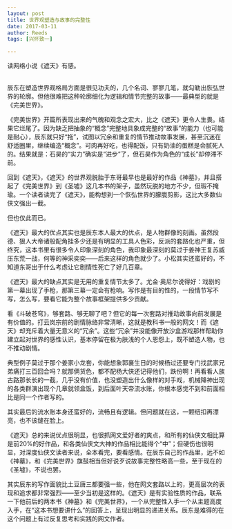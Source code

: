 ```yaml
---
layout: post
title: 世界观塑造与故事的完整性
date: 2017-03-11
author: Reeds
tags: [兴怀致一]

---
```


 读网络小说《遮天》有感。

<!--- more --->

<br>辰东在塑造世界观格局方面是很见功夫的，几个名词、寥寥几笔，就勾勒出恢弘世界的轮廓。但他很难把这种轮廓细化为逻辑和情节完整的故事——最典型的就是《完美世界》。

《完美世界》开篇所表现出来的气魄和观念之宏大，比之《遮天》更令人生畏。结果它烂尾了。因为缺乏把抽象的“概念”完整地具象成完整的“故事”的能力（也可能是耐心），辰东就只好“拖”，试图以冗余和重复的情节推动故事发展，甚至沉迷在舒适圈里，继续编造“概念”。可肉再好吃，也得配饭，只有奶油的蛋糕是会腻死人的。结果就是：石昊的“实力”确实是“进步”了，但石昊作为角色的“成长”却停滞不前。

回到《遮天》，《遮天》的世界观脱胎于东哥最早也是最好的作品《神墓》，并且搭起了《完美世界》到《圣墟》这几本书的架子，虽然玩脱的地方不少，但瑕不掩瑜。一个读者读完了《遮天》，能构想到一个恢弘世界的朦胧剪影，这比大多数仙侠文强出一截。

但也仅此而已。

《遮天》最大的优点其实也是辰东本人最大的优点，是人物群像的刻画。虽然段德、狠人大帝诸般配角挂多少还是有明显的工具人色彩，反派的套路化也严重，但终究，这本书里有很多令人印象深刻的角色，我印象最深刻的莫过于姜神王复苏威压东荒一战，何等的神采奕奕——后来这样的角色就少了。小松其实还蛮好的，不知道东哥出于什么考虑让它剧情性死亡了好几百章。

《遮天》最大的缺点其实是无用的重复情节太多了。尤金·奥尼尔说得好：戏剧的第一幕出现了手枪，那第三幕一定会有枪响。写作是有目的性的，一段情节写不写，怎么写，要看它能为整个故事框架提供多少贡献。

看《斗破苍穹》，够套路、够无聊了吧？但它的每一次套路对推动故事向前发展是有价值的。打云岚宗前的剧情脉络非常清晰，这就是教科书一般的网文！而《遮天》却充斥着大量无意义的“冗余”。这些“冗余”并没能像开放沙盒游戏那样帮助你建立起对世界的感性认识，基本停留在极为肤浅的个人恩怨上，既不塑造人物，也不推动剧情。

典型例子莫过于那个姜家小龙套，你能想象郭襄生日的时候杨过还要专门找武家兄弟痛打三百回合吗？就那俩货色，都不配杨大侠还记得他们，跌份啊！再看看人族古路那长长的一截，几乎没有价值，也没塑造出什么像样的对手戏，机械降神出现的各类群演出现个几章就领盒饭，到后面叶天帝流水账，你根本感觉不到和前面相比是同一个作者写的。

其实最后的流水账本身还蛮好的，流畅且有逻辑。但问题就在这，一颗纽扣再漂亮，也不该缝在脸上。

《遮天》总的来说优点很明显，也很抓网文爱好者的爽点，和所有的仙侠文相比算是前20%的好作品，和各类仙侠文大神的作品相比能得个“中”；但硬伤也很明显，对深度仙侠文读者来说，全本看完，要看感情。在辰东自己的作品里，远不如《神墓》，和《完美世界》旗鼓相当但好说歹说故事完整性略高一些，至于现在的《圣墟》，不说也罢。

其实辰东的写作面貌比土豆唐三都要强一些，他在网文套路以上的，更高层次的表现和追求都非常强烈——至少当初是这样的。《遮天》是有实验性质的作品，联系一下他前后的两本书《神墓》和《完美世界》，一个从完整性入手一个从主题高度入手，在“这本书想要讲什么”的回答上，呈现出明显的递进关系。辰东是难得的在这个问题上有过反复思考和实践的网文作者。